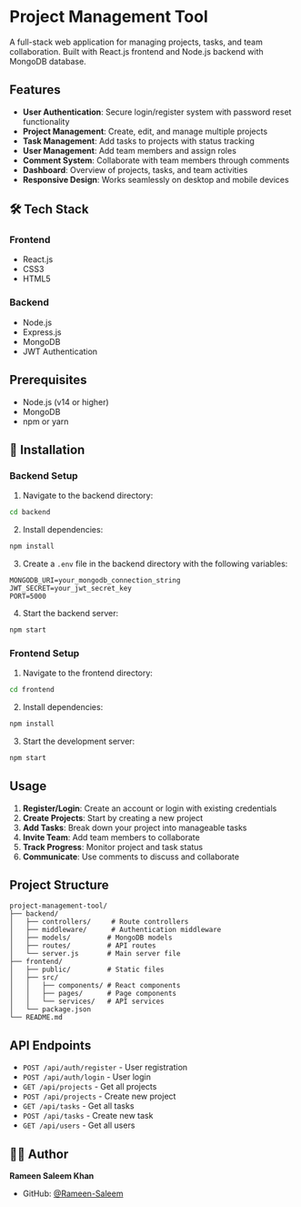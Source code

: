 # Project Management Tool

A full-stack web application for managing projects, tasks, and team collaboration. Built with React.js frontend and Node.js backend with MongoDB database.

##  Features

- **User Authentication**: Secure login/register system with password reset functionality
- **Project Management**: Create, edit, and manage multiple projects
- **Task Management**: Add tasks to projects with status tracking
- **User Management**: Add team members and assign roles
- **Comment System**: Collaborate with team members through comments
- **Dashboard**: Overview of projects, tasks, and team activities
- **Responsive Design**: Works seamlessly on desktop and mobile devices

## 🛠️ Tech Stack

### Frontend
- React.js
- CSS3
- HTML5

### Backend
- Node.js
- Express.js
- MongoDB
- JWT Authentication

##  Prerequisites

- Node.js (v14 or higher)
- MongoDB
- npm or yarn

## 🔧 Installation

### Backend Setup

1. Navigate to the backend directory:
```bash
cd backend
```

2. Install dependencies:
```bash
npm install
```

3. Create a `.env` file in the backend directory with the following variables:
```env
MONGODB_URI=your_mongodb_connection_string
JWT_SECRET=your_jwt_secret_key
PORT=5000
```

4. Start the backend server:
```bash
npm start
```

### Frontend Setup

1. Navigate to the frontend directory:
```bash
cd frontend
```

2. Install dependencies:
```bash
npm install
```

3. Start the development server:
```bash
npm start
```

##  Usage

1. **Register/Login**: Create an account or login with existing credentials
2. **Create Projects**: Start by creating a new project
3. **Add Tasks**: Break down your project into manageable tasks
4. **Invite Team**: Add team members to collaborate
5. **Track Progress**: Monitor project and task status
6. **Communicate**: Use comments to discuss and collaborate

##  Project Structure

```
project-management-tool/
├── backend/
│   ├── controllers/     # Route controllers
│   ├── middleware/      # Authentication middleware
│   ├── models/         # MongoDB models
│   ├── routes/         # API routes
│   └── server.js       # Main server file
├── frontend/
│   ├── public/         # Static files
│   ├── src/
│   │   ├── components/ # React components
│   │   ├── pages/      # Page components
│   │   └── services/   # API services
│   └── package.json
└── README.md
```

##  API Endpoints

- `POST /api/auth/register` - User registration
- `POST /api/auth/login` - User login
- `GET /api/projects` - Get all projects
- `POST /api/projects` - Create new project
- `GET /api/tasks` - Get all tasks
- `POST /api/tasks` - Create new task
- `GET /api/users` - Get all users


## 👨‍💻 Author

**Rameen Saleem Khan**
- GitHub: [@Rameen-Saleem](https://github.com/Rameen-Saleem)

